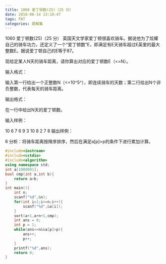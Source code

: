 ```yaml
---
title: 1060 爱丁顿数(25)（25 分）
date: 2018-06-14 13:10:47
tags: PAT
categories: 题解集
---
```


1060 爱丁顿数(25)（25 分）
英国天文学家爱丁顿很喜欢骑车。据说他为了炫耀自己的骑车功力，还定义了一个“爱丁顿数”E，即满足有E天骑车超过E英里的最大整数E。据说爱丁顿自己的E等于87。

现给定某人N天的骑车距离，请你算出对应的爱丁顿数E（<=N）。

输入格式：

输入第一行给出一个正整数N（<=10^5^），即连续骑车的天数；第二行给出N个非负整数，代表每天的骑车距离。

输出格式：

在一行中给出N天的爱丁顿数。

输入样例：

10
6 7 6 9 3 10 8 2 7 8
输出样例：

6
分析：将骑车距离按降序排序，然后在满足a[p]>p的条件下进行累加计算。
```cpp
#include<iostream>
#include<cstdio>
#include<algorithm>
using namespace std;
int a[1000001];
bool cmp(int a,int b){
    return a>b;
}
int main(){
    int n;
    scanf("%d",&n);
    for(int i=1;i<=n;i++){
        scanf("%d",&a[i]);
    }
    sort(a+1,a+n+1,cmp);
    int ans = 0;
    int p = 1;
    while(ans<=n&&a[p]>p){
        ans++;
        p++;
    }
    printf("%d",ans);
    return 0;
}

```